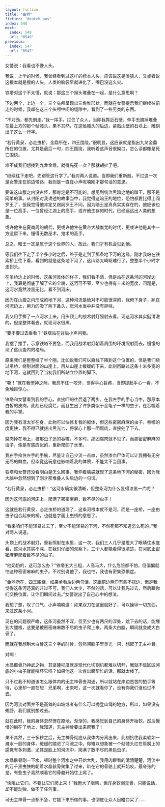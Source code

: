 ```yaml
---
layout: fiction
title: "虫桥"
fiction: "deatch_bus"
index: 548
next:
  index: 549
  url: "0549"
previous:
  index: 547
  url: "0547"
---
```

女警说：我看也不像人头。

我说：上学的时候，我曾经看到过这样的标本人头，应该说这是类猿人，又或者说这根本就是猴的人头，人类的脑袋早就进化了，嘴巴没这么尖。

铁塔对这个不太懂，就说：那这三个猴头堆叠在一起，是什么意思啊？

下边两个，上边一个，三个头颅呈现出三角堆形状，而就在女警提示我们继续往前走的时候，我却在这三个头颅中间的缝隙中，看到了一些另类的东西。

“不对劲，都先别走。”我一挥手，拦住了众人，当即我靠近石壁，伸手去摘掉堆叠在最上方的那个骷髅头，果不其然，在这骷髅头的后边，紧贴山壁的石块上，雕刻出了这么一行字。

“若行黄泉，必走虫桥，金鼎所在，四王围绕。”很明显，这应该就是指出九龙金鼎所在的位置，尤其是最后一句，四王围绕，我听着这声音很拗口，怎么读都像是死亡围绕。

难不成我们想找到九龙金鼎，就得先死一次？那就胡扯了吧。

“继续往下走吧，先别管这行字了。”我对两人说道。当即我们重新触，不过这一次是女警走在前边带路，我则是一直在小声呢喃刚才那句话的意思。

要说这山腹之内没古怪，那肯定是不可能的，想见到统治黑暗之地的暗王，那不是简单的事。从封阳对我讲述的故事当中，我觉得这暗王的地位，恐怕都要比得上阎罗王了，但我觉得他肯定又跟阎罗王不同，因为暗王是真真实实存在的，他应该也是一位高手，一位曾经江湖上的高手，或许他生存的时代，已经远远出人类的想象。

或许他生在夏商周的朝代，更或许他生在黄帝大战蚩尤的时代，更或许他是其中一方遗留下来，懂得无数巫术，鬼术的高手。

总之，暗王一定是属于这个世界的人，故此，我们才有机会见到他。

等我们往下走了半个多小时之后，终于是走到了那条地下河的边缘，刚才我站在铁索桥上往下看，看到的就是这条地下河了，这山路太崎岖难行了，整整半个小时才走到头。

在吊桥边上的时候，这条河具体的样子，我们看不清，但是站在这条河的河岸边上，我算是彻底了解了它的全貌，这河可不窄，至少也得有十米的宽度，问题是，这河水竟然漆黑无比，看不到河床。

因为在山腹之内形成的地下河，这种河流是绝对不可能很深的，我俯下身子，趴在河流边上，用力的吸了两下鼻头，觉河水当中并没有异味。

我又用手捧了一点河水上来，用头顶上的战术射灯照射去看，现这河水其实挺清澈的，但是整体看去，就现河水很黑。

“要不要过去看看？”铁塔站在背后小声问我。

我摆了摆手，示意铁塔不要急，而我用战术射灯朝着周围的环境照射而去，慢慢的现了这山腹内的格局。

原来我们是整整绕了半个圈，比如说我们可以直线下降到这个位置的，但是我们绕过吊桥，绕到对面的山崖上，再从山崖上缓缓的下来，此刻再路过这条十米多宽的地下河，这就回到了当初我们所站立位置的脚下。

“嘶！”就在我愣神之际，我忍不住一咬牙，觉得手心巨疼，当即提起手心一看，不免触目惊心。

铁塔和女警看到我的手心，直接吓的往后退了两步，在我左手的手心当中，那原本白皙的皮肉，此刻已经腐烂，而且生出了许多类似于金龟子一样的虫子，在吞噬着我的手掌。

因为我有活太岁在身，此物可以快修复我的躯体，但这些密密麻麻的虫子，吞噬的度更快，我不得已就拔出黑光匕，将掌心上那一团腐肉，直接剜了下去。

腐肉掉在地上，被那虫子迅的吞噬，不多时，那团腐肉就不见了，而那密密麻麻的虫子，像是有感应似的，重新爬回了水里。

我右手掐住左手的手腕，尽量让自己少流一点血，虽然渗血尸体可以让我拥有无穷无尽的鲜血，但毕竟这玩意也影响着我的体质，不能太不当回事。

铁塔和女警还没看明白是怎么回事，我伸着脑袋就现了这条地下河的秘密，因为我大脑中忽然想到了刚才那堆叠人头后边的一句话。

“若行黄泉，必走虫桥！”这河水确实很清晰，但整条河为什么显得漆黑一片呢？

因为这河底的河床上，爬满了密密麻麻，数不尽的虫子！

这就是若行黄泉，必走虫桥的道理了，这条河根本就不是河，而是一座桥，一座由虫子组合起来的桥，也就是字面上虫桥的意思了。

“看来咱们不能轻易过去了，至少不能轻易的下河，不然死都不知道怎么死的。”我对两人说道。

头顶上的战术射灯，重新照射在水里，这一次，我们三人几乎是瞪大了眼睛往水底看，这河水其实不深，在我们仔细的观察下，三个人都能看得很清楚，在河底正密密麻麻爬着数不尽的虫子。

“他奶奶的，这可怎么办？”铁塔五大三粗，人高马大，什么危险都不怕，但偏偏就怕这种密密麻麻的虫子。不过别说他了，我也怕，我也有密集恐惧症。

“金鼎所在，四王围绕，如果单看后边两句话，这跟前边两句有些不搭边，但是我觉得这条河还真的非过不可，我们人太少，不然的话，可以让我先过去，然后跟你们交换位置，让你们瞬间过去。”女警说出了自己心中的想法。

我想了想，叹了口气，小声喃喃道：如果双刀在这里就好了，可以操纵一切东西，来过这条小河。

现在的问题很严峻，这条河虽然不深，但至少也有两尺的深处，跳下去的话，能埋到大腿根，这要是被密密麻麻数不尽的虫子爬上来，两条大白腿，瞬间就变成大白骨了。

而就在我想到大白骨这三个字的时候，忽然间脑子里灵光一闪，想起了无主神骨。

对啊！

水晶骸骨乃神武之物，其坚硬程度就是现代化切割机都难以切开，我就不信区区河底的小虫子就能咬坏它吗？如果他这一次肯出面帮忙的话，那就太棒了。

只不过我不知道该怎么跟体内的无主神骨去沟通，所以就站在岸边苦苦的拍手等待，心里却一直在想：兄弟啊，出来吧，这一次就看你了，没有你我们谁也过不去。

因为河流对面并不是高耸的山坡或者有什么可以抛登山绳的地方，所以，如果没有翅膀，我们就别想过去。

就在此时，我的身体忽然愣在原地，渐渐的，我感觉到自己的身体开始软，然后慢慢的躺在了地上，我知道，无主神骨要出来帮我了！

果不其然，三十多秒之后，无主神骨彻底从我体内分离出来，此刻抗住我柔软如一滩水一般的身体，缓缓的踏进了河流之中。你难以想象被一个骷髅头扛在肩膀上的感觉有多刺激，尤其是脸上的河流中，爬满了数不尽的黑色虫子。

水晶骸骨刚一下水，顿时整个河水之中开始大乱，我用肉眼看的清清楚楚，河流中的万千黑虫快的朝着水晶骸骨聚集了过来，趴在它的骨骼上就开始咬，最夸张的是，有些虫子竟然顺着它的骨骼开始往上爬了。

“快阻止它们，不要让它们爬上来！”我瞪大了眼睛，但浑身软弱无骨，只能说话，却不能动弹，做不了任何事。

可无主神骨一点都不急，它接下来所做的事，也彻底让众人目瞪口呆了……